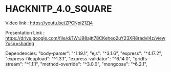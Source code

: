 # HACKNITP_4.0_SQUARE
Video link : https://youtu.be/ZPCNpi21Zj4

Presentation Link : https://drive.google.com/file/d/1WrJ98ajtt78CKeheo2uY23XR8radyI4z/view?usp=sharing

Dependencies:
"body-parser": "^1.19.1",
"ejs": "^3.1.6",
"express": "^4.17.2",
"express-fileupload": "^1.3.1",
"express-validator": "^6.14.0",
"gridfs-stream": "^1.1.1",
"method-override": "^3.0.0",
"mongoose": "^6.2.1",


